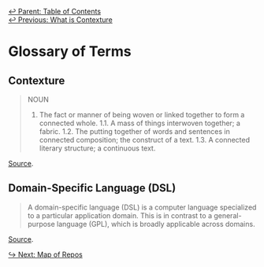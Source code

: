 ﻿[↩  Parent: Table of Contents](../README.md)  
[↩  Previous: What is Contexture](what-is-contexture.md)

# Glossary of Terms

## Contexture

> NOUN
> 1. The fact or manner of being woven or linked together to form a
> connected whole.
> 1.1. A mass of things interwoven together; a fabric.
> 1.2. The putting together of words and sentences in connected
> composition; the construct of a text.
> 1.3. A connected literary structure; a continuous text.

[Source](https://en.oxforddictionaries.com/definition/us/contexture).

## Domain-Specific Language (DSL)

> A domain-specific language (DSL) is a computer language specialized
> to a particular application domain. This is in contrast to a
> general-purpose language (GPL), which is broadly applicable across
> domains.

[Source](https://en.wikipedia.org/wiki/Domain-specific_language).

[↪ Next: Map of Repos](map-of-repos.md)
